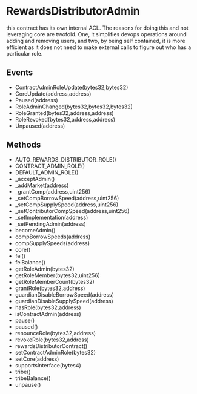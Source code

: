 # RewardsDistributorAdmin


this contract has its own internal ACL. The reasons for doing this and not leveraging core are twofold. One, it simplifies devops operations around adding and removing users, and two, by being self contained, it is more efficient as it does not need to make external calls to figure out who has a particular role.

## Events


 - ContractAdminRoleUpdate(bytes32,bytes32)
 - CoreUpdate(address,address)
 - Paused(address)
 - RoleAdminChanged(bytes32,bytes32,bytes32)
 - RoleGranted(bytes32,address,address)
 - RoleRevoked(bytes32,address,address)
 - Unpaused(address)

## Methods


 - AUTO_REWARDS_DISTRIBUTOR_ROLE()
 - CONTRACT_ADMIN_ROLE()
 - DEFAULT_ADMIN_ROLE()
 - _acceptAdmin()
 - _addMarket(address)
 - _grantComp(address,uint256)
 - _setCompBorrowSpeed(address,uint256)
 - _setCompSupplySpeed(address,uint256)
 - _setContributorCompSpeed(address,uint256)
 - _setImplementation(address)
 - _setPendingAdmin(address)
 - becomeAdmin()
 - compBorrowSpeeds(address)
 - compSupplySpeeds(address)
 - core()
 - fei()
 - feiBalance()
 - getRoleAdmin(bytes32)
 - getRoleMember(bytes32,uint256)
 - getRoleMemberCount(bytes32)
 - grantRole(bytes32,address)
 - guardianDisableBorrowSpeed(address)
 - guardianDisableSupplySpeed(address)
 - hasRole(bytes32,address)
 - isContractAdmin(address)
 - pause()
 - paused()
 - renounceRole(bytes32,address)
 - revokeRole(bytes32,address)
 - rewardsDistributorContract()
 - setContractAdminRole(bytes32)
 - setCore(address)
 - supportsInterface(bytes4)
 - tribe()
 - tribeBalance()
 - unpause()
